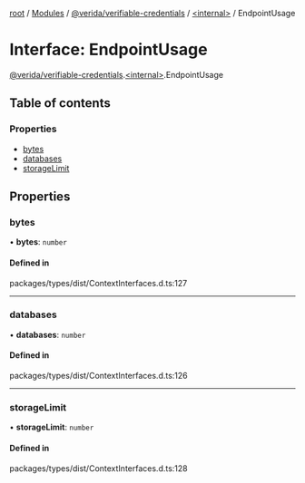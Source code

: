 [root](../README.md) / [Modules](../modules.md) / [@verida/verifiable-credentials](../modules/verida_verifiable_credentials.md) / [<internal\>](../modules/verida_verifiable_credentials._internal_.md) / EndpointUsage

# Interface: EndpointUsage

[@verida/verifiable-credentials](../modules/verida_verifiable_credentials.md).[<internal\>](../modules/verida_verifiable_credentials._internal_.md).EndpointUsage

## Table of contents

### Properties

- [bytes](verida_verifiable_credentials._internal_.EndpointUsage.md#bytes)
- [databases](verida_verifiable_credentials._internal_.EndpointUsage.md#databases)
- [storageLimit](verida_verifiable_credentials._internal_.EndpointUsage.md#storagelimit)

## Properties

### bytes

• **bytes**: `number`

#### Defined in

packages/types/dist/ContextInterfaces.d.ts:127

___

### databases

• **databases**: `number`

#### Defined in

packages/types/dist/ContextInterfaces.d.ts:126

___

### storageLimit

• **storageLimit**: `number`

#### Defined in

packages/types/dist/ContextInterfaces.d.ts:128
